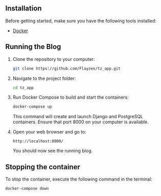 ## Installation

Before getting started, make sure you have the following tools installed:

- [Docker](https://www.docker.com/get-started)

## Running the Blog

1. Clone the repository to your computer:

    ```bash
    git clone https://github.com/Flayzex/tz_app.git
    ```

2. Navigate to the project folder:

    ```bash
    cd tz_app
    ```

3. Run Docker Compose to build and start the containers:

    ```bash
    docker-compose up
    ```

    This command will create and launch Django and PostgreSQL containers. Ensure that port 8000 on your computer is available.

4. Open your web browser and go to:

    ```
    http://localhost:8000/
    ```

    You should now see the running blog.

## Stopping the container

To stop the container, execute the following command in the terminal:

```bash
docker-compose down
